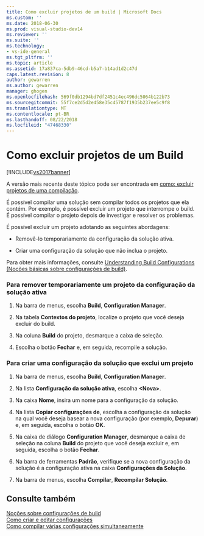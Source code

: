 ```yaml
---
title: Como excluir projetos de um build | Microsoft Docs
ms.custom: ''
ms.date: 2018-06-30
ms.prod: visual-studio-dev14
ms.reviewer: ''
ms.suite: ''
ms.technology:
- vs-ide-general
ms.tgt_pltfrm: ''
ms.topic: article
ms.assetid: 17a837ca-5db9-46cd-b5a7-b14ad1d2c47d
caps.latest.revision: 8
author: gewarren
ms.author: gewarren
manager: ghogen
ms.openlocfilehash: 569f0db1294bd7df2451c4ec496dc5064b122b73
ms.sourcegitcommit: 55f7ce2d5d2e458e35c45787f1935b237ee5c9f8
ms.translationtype: MT
ms.contentlocale: pt-BR
ms.lasthandoff: 08/22/2018
ms.locfileid: "47468330"
---
```

# <a name="how-to-exclude-projects-from-a-build"></a>Como excluir projetos de um Build
[!INCLUDE[vs2017banner](../includes/vs2017banner.md)]

A versão mais recente deste tópico pode ser encontrada em [como: excluir projetos de uma compilação](https://docs.microsoft.com/visualstudio/ide/how-to-exclude-projects-from-a-build).  
  
É possível compilar uma solução sem compilar todos os projetos que ela contém. Por exemplo, é possível excluir um projeto que interrompe o build. É possível compilar o projeto depois de investigar e resolver os problemas.  
  
 É possível excluir um projeto adotando as seguintes abordagens:  
  
-   Removê-lo temporariamente da configuração da solução ativa.  
  
-   Criar uma configuração da solução que não inclua o projeto.  
  
 Para obter mais informações, consulte [Understanding Build Configurations (Noções básicas sobre configurações de build)](../ide/understanding-build-configurations.md).  
  
### <a name="to-temporarily-remove-a-project-from-the-active-solution-configuration"></a>Para remover temporariamente um projeto da configuração da solução ativa  
  
1.  Na barra de menus, escolha **Build**, **Configuration Manager**.  
  
2.  Na tabela **Contextos do projeto**, localize o projeto que você deseja excluir do build.  
  
3.  Na coluna **Build** do projeto, desmarque a caixa de seleção.  
  
4.  Escolha o botão **Fechar** e, em seguida, recompile a solução.  
  
### <a name="to-create-a-solution-configuration-that-excludes-a-project"></a>Para criar uma configuração da solução que exclui um projeto  
  
1.  Na barra de menus, escolha **Build**, **Configuration Manager**.  
  
2.  Na lista **Configuração da solução ativa**, escolha **\<Nova>**.  
  
3.  Na caixa **Nome**, insira um nome para a configuração da solução.  
  
4.  Na lista **Copiar configurações de**, escolha a configuração da solução na qual você deseja basear a nova configuração (por exemplo, **Depurar**) e, em seguida, escolha o botão **OK**.  
  
5.  Na caixa de diálogo **Configuration Manager**, desmarque a caixa de seleção na coluna **Build** do projeto que você deseja excluir e, em seguida, escolha o botão **Fechar**.  
  
6.  Na barra de ferramentas **Padrão**, verifique se a nova configuração da solução é a configuração ativa na caixa **Configurações da Solução**.  
  
7.  Na barra de menus, escolha **Compilar**, **Recompilar Solução**.  
  
## <a name="see-also"></a>Consulte também  
 [Noções sobre configurações de build](../ide/understanding-build-configurations.md)   
 [Como criar e editar configurações](../ide/how-to-create-and-edit-configurations.md)   
 [Como compilar várias configurações simultaneamente](../ide/how-to-build-multiple-configurations-simultaneously.md)



